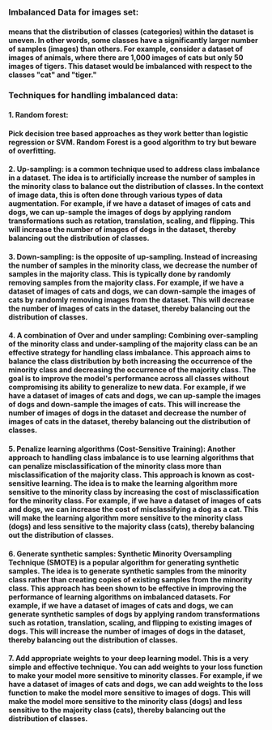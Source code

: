 ### Imbalanced Data for images set:
#### means that the distribution of classes (categories) within the dataset is uneven. In other words, some classes have a significantly larger number of samples (images) than others. For example, consider a dataset of images of animals, where there are 1,000 images of cats but only 50 images of tigers. This dataset would be imbalanced with respect to the classes "cat" and "tiger."

### Techniques for handling imbalanced data:
#### 1. Random forest: 
#### Pick decision tree based approaches as they work better than logistic regression or SVM. Random Forest is a good algorithm to try but beware of overfitting. 
#### 2. Up-sampling: is a common technique used to address class imbalance in a dataset. The idea is to artificially increase the number of samples in the minority class to balance out the distribution of classes. In the context of image data, this is often done through various types of data augmentation. For example, if we have a dataset of images of cats and dogs, we can up-sample the images of dogs by applying random transformations such as rotation, translation, scaling, and flipping. This will increase the number of images of dogs in the dataset, thereby balancing out the distribution of classes.
#### 3. Down-sampling: is the opposite of up-sampling. Instead of increasing the number of samples in the minority class, we decrease the number of samples in the majority class. This is typically done by randomly removing samples from the majority class. For example, if we have a dataset of images of cats and dogs, we can down-sample the images of cats by randomly removing images from the dataset. This will decrease the number of images of cats in the dataset, thereby balancing out the distribution of classes.

#### 4. A combination of Over and under sampling: Combining over-sampling of the minority class and under-sampling of the majority class can be an effective strategy for handling class imbalance. This approach aims to balance the class distribution by both increasing the occurrence of the minority class and decreasing the occurrence of the majority class. The goal is to improve the model's performance across all classes without compromising its ability to generalize to new data. For example, if we have a dataset of images of cats and dogs, we can up-sample the images of dogs and down-sample the images of cats. This will increase the number of images of dogs in the dataset and decrease the number of images of cats in the dataset, thereby balancing out the distribution of classes.

#### 5. Penalize learning algorithms (Cost-Sensitive Training): Another approach to handling class imbalance is to use learning algorithms that can penalize misclassification of the minority class more than misclassification of the majority class. This approach is known as cost-sensitive learning. The idea is to make the learning algorithm more sensitive to the minority class by increasing the cost of misclassification for the minority class. For example, if we have a dataset of images of cats and dogs, we can increase the cost of misclassifying a dog as a cat. This will make the learning algorithm more sensitive to the minority class (dogs) and less sensitive to the majority class (cats), thereby balancing out the distribution of classes.

#### 6. Generate synthetic samples: Synthetic Minority Oversampling Technique (SMOTE) is a popular algorithm for generating synthetic samples. The idea is to generate synthetic samples from the minority class rather than creating copies of existing samples from the minority class. This approach has been shown to be effective in improving the performance of learning algorithms on imbalanced datasets. For example, if we have a dataset of images of cats and dogs, we can generate synthetic samples of dogs by applying random transformations such as rotation, translation, scaling, and flipping to existing images of dogs. This will increase the number of images of dogs in the dataset, thereby balancing out the distribution of classes.


#### 7. Add appropriate weights to your deep learning model. This is a very simple and effective technique. You can add weights to your loss function to make your model more sensitive to minority classes. For example, if we have a dataset of images of cats and dogs, we can add weights to the loss function to make the model more sensitive to images of dogs. This will make the model more sensitive to the minority class (dogs) and less sensitive to the majority class (cats), thereby balancing out the distribution of classes.